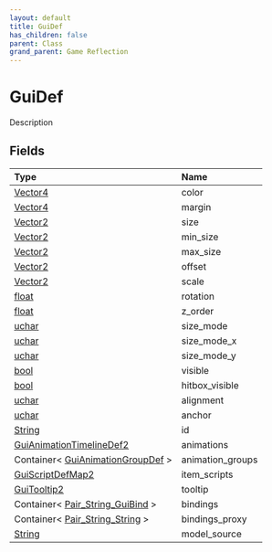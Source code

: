 ```yaml
---
layout: default
title: GuiDef
has_children: false
parent: Class
grand_parent: Game Reflection
---
```

# GuiDef
Description 

## Fields

| Type | Name |
|:----------|:--------------|
| [Vector4](/riftbreaker-wiki/docs/game-reflection/classes/vector4/) | color |
| [Vector4](/riftbreaker-wiki/docs/game-reflection/classes/vector4/) | margin |
| [Vector2](/riftbreaker-wiki/docs/game-reflection/classes/vector2/) | size |
| [Vector2](/riftbreaker-wiki/docs/game-reflection/classes/vector2/) | min_size |
| [Vector2](/riftbreaker-wiki/docs/game-reflection/classes/vector2/) | max_size |
| [Vector2](/riftbreaker-wiki/docs/game-reflection/classes/vector2/) | offset |
| [Vector2](/riftbreaker-wiki/docs/game-reflection/classes/vector2/) | scale |
| [float](/riftbreaker-wiki/docs/game-reflection/components/float/) | rotation |
| [float](/riftbreaker-wiki/docs/game-reflection/components/float/) | z_order |
| [uchar](/riftbreaker-wiki/docs/game-reflection/enums/uchar/) | size_mode |
| [uchar](/riftbreaker-wiki/docs/game-reflection/enums/uchar/) | size_mode_x |
| [uchar](/riftbreaker-wiki/docs/game-reflection/enums/uchar/) | size_mode_y |
| [bool](/riftbreaker-wiki/docs/game-reflection/components/bool/) | visible |
| [bool](/riftbreaker-wiki/docs/game-reflection/components/bool/) | hitbox_visible |
| [uchar](/riftbreaker-wiki/docs/game-reflection/enums/uchar/) | alignment |
| [uchar](/riftbreaker-wiki/docs/game-reflection/enums/uchar/) | anchor |
| [String](/riftbreaker-wiki/docs/game-reflection/components/string/) | id |
| [GuiAnimationTimelineDef2](/riftbreaker-wiki/docs/game-reflection/components/gui_animation_timeline_def2/) | animations |
| Container< [GuiAnimationGroupDef](/riftbreaker-wiki/docs/game-reflection/classes/gui_animation_group_def/) > | animation_groups |
| [GuiScriptDefMap2](/riftbreaker-wiki/docs/game-reflection/components/gui_script_def_map2/) | item_scripts |
| [GuiTooltip2](/riftbreaker-wiki/docs/game-reflection/components/gui_tooltip2/) | tooltip |
| Container< [Pair_String_GuiBind](/riftbreaker-wiki/docs/game-reflection/classes/pair__string__gui_bind/) > | bindings |
| Container< [Pair_String_String](/riftbreaker-wiki/docs/game-reflection/classes/pair__string__string/) > | bindings_proxy |
| [String](/riftbreaker-wiki/docs/game-reflection/components/string/) | model_source |

